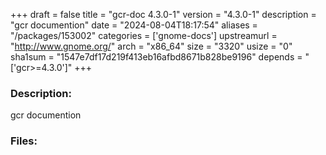 +++
draft = false
title = "gcr-doc 4.3.0-1"
version = "4.3.0-1"
description = "gcr documention"
date = "2024-08-04T18:17:54"
aliases = "/packages/153002"
categories = ['gnome-docs']
upstreamurl = "http://www.gnome.org/"
arch = "x86_64"
size = "3320"
usize = "0"
sha1sum = "1547e7df17d219f413eb16afbd8671b828be9196"
depends = "['gcr>=4.3.0']"
+++
### Description: 
gcr documention

### Files: 
